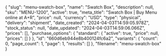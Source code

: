 {
  "slug": "menu-swatch-box",
  "name": "Swatch Box",
  "description": null,
  "sku": "MENU-1200",
  "active": true,
  "meta_title": "Swatch Box | Buy Menu online at A+R",
  "price": null,
  "currency": "USD",
  "type": "physical",
  "delivery": "shipment",
  "date_created": "2024-04-03T14:59:05.978Z",
  "stock_status": null,
  "date_updated": "2024-04-03T14:59:06.066Z",
  "prices": [],
  "purchase_options": {
    "standard": {
      "active": true,
      "price": null,
      "prices": []
    }
  },
  "id": "660d6eb944e8b400124fc6a2",
  "variants": {
    "count": 0,
    "page_count": 1,
    "page": 1,
    "results": []
  },
  "filename": "menu-swatch-box"
}
